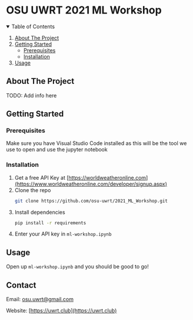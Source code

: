 # OSU UWRT 2021 ML Workshop

<!-- TABLE OF CONTENTS -->
<details open="open">
  <summary>Table of Contents</summary>
  <ol>
    <li>
      <a href="#about-the-project">About The Project</a>
    </li>
    <li>
      <a href="#getting-started">Getting Started</a>
      <ul>
        <li><a href="#prerequisites">Prerequisites</a></li>
        <li><a href="#installation">Installation</a></li>
      </ul>
    </li>
    <li><a href="#usage">Usage</a></li>
  </ol>
</details>



<!-- ABOUT THE PROJECT -->
## About The Project

TODO: Add info here





<!-- GETTING STARTED -->
## Getting Started


### Prerequisites

Make sure you have Visual Studio Code installed as this will be the tool we use to open and use the jupyter notebook

### Installation

1. Get a free API Key at [https://worldweatheronline.com](https://www.worldweatheronline.com/developer/signup.aspx)
2. Clone the repo
   ```sh
   git clone https://github.com/osu-uwrt/2021_ML_Workshop.git
   ```
3. Install dependencies
   ```sh
   pip install -r requirements
   ```
4. Enter your API key in `ml-workshop.ipynb`



<!-- USAGE EXAMPLES -->
## Usage

Open up `ml-workshop.ipynb` and you should be good to go!



<!-- CONTACT -->
## Contact

Email: [osu.uwrt@gmail.com](mailto://osu.uwrt@gmail.com)

Website: [https://uwrt.club](https://uwrt.club)
